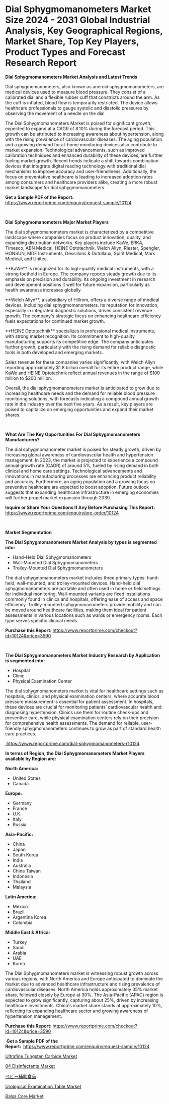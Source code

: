<p><h1>Dial Sphygmomanometers Market Size 2024 - 2031 Global Industrial Analysis, Key Geographical Regions, Market Share, Top Key Players, Product Types and Forecast Research Report</h1></p><p><strong>Dial Sphygmomanometers Market Analysis and Latest Trends</strong></p>
<p><p>Dial sphygmomanometers, also known as aneroid sphygmomanometers, are medical devices used to measure blood pressure. They consist of a calibrated dial and a flexible rubber cuff that constricts around the arm. As the cuff is inflated, blood flow is temporarily restricted. The device allows healthcare professionals to gauge systolic and diastolic pressures by observing the movement of a needle on the dial.</p><p>The Dial Sphygmomanometers Market is poised for significant growth, expected to expand at a CAGR of 8.10% during the forecast period. This growth can be attributed to increasing awareness about hypertension, along with the rising prevalence of cardiovascular diseases. The aging population and a growing demand for at-home monitoring devices also contribute to market expansion. Technological advancements, such as improved calibration techniques and enhanced durability of these devices, are further fueling market growth. Recent trends indicate a shift towards combination devices that integrate digital reading technology with traditional dial mechanisms to improve accuracy and user-friendliness. Additionally, the focus on preventative healthcare is leading to increased adoption rates among consumers and healthcare providers alike, creating a more robust market landscape for dial sphygmomanometers.</p></p>
<p><strong>Get a Sample PDF of the Report:&nbsp;</strong> <a href="https://www.reportprime.com/enquiry/request-sample/10124">https://www.reportprime.com/enquiry/request-sample/10124</a></p>
<p>&nbsp;</p>
<p><strong>Dial Sphygmomanometers Major Market Players</strong></p>
<p><p>The dial sphygmomanometers market is characterized by a competitive landscape where companies focus on product innovation, quality, and expanding distribution networks. Key players include KaWe, ERKA, Timesco, ABN Medical, HEINE Optotechnik, Welch Allyn, Riester, Spengler, HONSUN, MDF Instruments, Dessillons & Dutrillaux, Spirit Medical, Mars Medical, and Unitec.</p><p>**KaWe** is recognized for its high-quality medical instruments, with a strong foothold in Europe. The company reports steady growth due to its emphasis on precision and durability. Its ongoing investment in research and development positions it well for future expansion, particularly as health awareness increases globally.</p><p>**Welch Allyn**, a subsidiary of Hillrom, offers a diverse range of medical devices, including dial sphygmomanometers. Its reputation for innovation, especially in integrated diagnostic solutions, drives consistent revenue growth. The company's strategic focus on enhancing healthcare efficiency fuels expectations for continued market growth.</p><p>**HEINE Optotechnik** specializes in professional medical instruments, with strong market recognition. Its commitment to high-quality manufacturing supports its competitive edge. The company anticipates further growth, particularly with the rising demand for reliable diagnostic tools in both developed and emerging markets.</p><p>Sales revenue for these companies varies significantly, with Welch Allyn reporting approximately $1.8 billion overall for its entire product range, while KaWe and HEINE Optotechnik reflect annual revenues in the range of $100 million to $200 million. </p><p>Overall, the dial sphygmomanometers market is anticipated to grow due to increasing healthcare needs and the demand for reliable blood pressure monitoring solutions, with forecasts indicating a compound annual growth rate in the industry over the next five years. As a result, key players are poised to capitalize on emerging opportunities and expand their market shares.</p></p>
<p>&nbsp;</p>
<p><strong>What Are The Key Opportunities For Dial Sphygmomanometers Manufacturers?</strong></p>
<p><p>The dial sphygmomanometer market is poised for steady growth, driven by increasing global awareness of cardiovascular health and hypertension management. In 2023, the market is projected to experience a compound annual growth rate (CAGR) of around 5%, fueled by rising demand in both clinical and home care settings. Technological advancements and innovations in manufacturing processes are enhancing product reliability and accuracy. Furthermore, an aging population and a growing focus on preventive healthcare are expected to boost adoption. Future outlook suggests that expanding healthcare infrastructure in emerging economies will further propel market expansion through 2030.</p></p>
<p><strong>Inquire or Share Your Questions If Any Before Purchasing This Report:</strong> <a href="https://www.reportprime.com/enquiry/pre-order/10124">https://www.reportprime.com/enquiry/pre-order/10124</a></p>
<p>&nbsp;</p>
<p><strong>Market Segmentation</strong></p>
<p><strong>The Dial Sphygmomanometers Market Analysis by types is segmented into:</strong></p>
<p><ul><li>Hand-Held Dial Sphygmomanometers</li><li>Wall-Mounted Dial Sphygmomanometers</li><li>Trolley-Mounted Dial Sphygmomanometers</li></ul></p>
<p><p>The dial sphygmomanometers market includes three primary types: hand-held, wall-mounted, and trolley-mounted devices. Hand-held dial sphygmomanometers are portable and often used in home or field settings for individual monitoring. Wall-mounted variants are fixed installations commonly found in clinics and hospitals, offering ease of access and space efficiency. Trolley-mounted sphygmomanometers provide mobility and can be moved around healthcare facilities, making them ideal for patient assessments in various locations such as wards or emergency rooms. Each type serves specific clinical needs.</p></p>
<p><strong>Purchase this Report:&nbsp;</strong><a href="https://www.reportprime.com/checkout?id=10124&price=3590">https://www.reportprime.com/checkout?id=10124&price=3590</a></p>
<p>&nbsp;</p>
<p><strong>The Dial Sphygmomanometers Market Industry Research by Application is segmented into:</strong></p>
<p><ul><li>Hospital</li><li>Clinic</li><li>Physical Examination Center</li></ul></p>
<p><p>The dial sphygmomanometers market is vital for healthcare settings such as hospitals, clinics, and physical examination centers, where accurate blood pressure measurement is essential for patient assessment. In hospitals, these devices are crucial for monitoring patients’ cardiovascular health and diagnosing hypertension. Clinics use them for routine check-ups and preventive care, while physical examination centers rely on their precision for comprehensive health assessments. The demand for reliable, user-friendly sphygmomanometers continues to grow as part of standard health care practices.</p></p>
<p><a href="https://www.reportprime.com/dial-sphygmomanometers-r10124">&nbsp;https://www.reportprime.com/dial-sphygmomanometers-r10124</a></p>
<p><strong>In terms of Region, the Dial Sphygmomanometers Market Players available by Region are:</strong></p>
<p>
    <p> <strong> North America: </strong>
        <ul>
            <li>United States</li>
            <li>Canada</li>
        </ul>
        </p> 
    <p> <strong> Europe: </strong>
        <ul>
            <li>Germany</li>
            <li>France</li>
            <li>U.K.</li>
            <li>Italy</li>
            <li>Russia</li>
        </ul>
        </p> 
    <p> <strong> Asia-Pacific: </strong>
        <ul>
            <li>China</li>
            <li>Japan</li>
            <li>South Korea</li>
            <li>India</li>
            <li>Australia</li>
            <li>China Taiwan</li>
            <li>Indonesia</li>
            <li>Thailand</li>
            <li>Malaysia</li>
        </ul>
        </p> 
    <p> <strong> Latin America: </strong>
        <ul>
            <li>Mexico</li>
            <li>Brazil</li>
            <li>Argentina Korea</li>
            <li>Colombia</li>
        </ul>
        </p> 
    <p> <strong> Middle East & Africa: </strong>
        <ul>
            <li>Turkey</li>
            <li>Saudi</li>
            <li>Arabia</li>
            <li>UAE</li>
            <li>Korea</li>
        </ul>
    </p>
    </p>
<p><p>The Dial Sphygmomanometers market is witnessing robust growth across various regions, with North America and Europe anticipated to dominate the market due to advanced healthcare infrastructure and rising prevalence of cardiovascular diseases. North America holds approximately 35% market share, followed closely by Europe at 30%. The Asia-Pacific (APAC) region is expected to grow significantly, capturing about 25%, driven by increasing healthcare investments. China's market share stands at approximately 10%, reflecting its expanding healthcare sector and growing awareness of hypertension management.</p></p>
<p><strong>Purchase this Report: </strong><a href="https://www.reportprime.com/checkout?id=10124&price=3590">https://www.reportprime.com/checkout?id=10124&price=3590</a></p>
<p>&nbsp;<strong>Get a Sample PDF of the Report:&nbsp;&nbsp;</strong><a href="https://www.reportprime.com/enquiry/request-sample/10124">https://www.reportprime.com/enquiry/request-sample/10124</a></p>
<p><strong></strong></p>
<p><p><a href="https://medium.com/@sahanad234/the-ultrafine-tungsten-carbide-market-has-experienced-impressive-growth-in-recent-years-264f5b12cce4">Ultrafine Tungsten Carbide Market</a></p><p><a href="https://issuu.com/reportprime-2/docs/84-disinfectants-market-size-2030.p_1261087c141827">84 Disinfectants Market</a></p><p><a href="https://medium.com/@tubbs463/baby-supplementary-food-market-%E3%81%AF-%E3%82%B3%E3%82%B9%E3%83%88%E7%AE%A1%E7%90%86%E3%81%A8%E5%8A%B9%E7%8E%87%E5%90%91%E4%B8%8A%E3%82%92%E5%84%AA%E5%85%88%E3%81%97%E3%81%BE%E3%81%99-%E3%81%95%E3%82%89%E3%81%AB-%E5%A0%B1%E5%91%8A%E6%9B%B8%E3%81%AF%E5%B8%82%E5%A0%B4%E3%81%AE%E9%9C%80%E8%A6%81%E9%9D%A2%E3%81%A8%E4%BE%9B%E7%B5%A6%E9%9D%A2%E3%81%AE%E4%B8%A1%E6%96%B9%E3%82%92%E3%82%AB%E3%83%90%E3%83%BC%E3%81%97%E3%81%A6%E3%81%84%E3%81%BE%E3%81%99-baby-57c6f06d0100">ベビー補助食品</a></p><p><a href="https://github.com/arionmp/Market-Research-Report-List-5/blob/main/urological-examination-table-market.md">Urological Examination Table Market</a></p><p><a href="https://medium.com/@sahanad234/the-balsa-core-market-has-grown-significantly-as-a-result-of-several-important-causes-f6fe08436e68">Balsa Core Market</a></p></p>